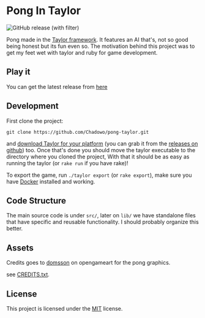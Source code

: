 # Pong In Taylor

![GitHub release (with filter)](https://img.shields.io/github/v/release/chadowo/pong-taylor)

Pong made in the [Taylor framework](https://github.com/HellRok/Taylor).
It features an AI that's, not so good being honest but its fun even so.
The motivation behind this project was to get my feet wet with taylor
and ruby for game development.

## Play it

You can get the latest release from [here](https://github.com/Chadowo/pong-taylor/releases)

## Development

First clone the project:

`git clone https://github.com/Chadowo/pong-taylor.git`

and [download Taylor for your platform](https://taylor.oequacki.com/#downloads) (you can grab it from the [releases on github](https://github.com/HellRok/Taylor/releases))
too. Once that's done you should move the taylor executable to the directory where you cloned the project, 
With that it should be as easy as running the taylor (or `rake run` if you have rake)!

To export the game, run `./taylor export` (or `rake export`), make sure you have [Docker](https://www.docker.com/)
installed and working.

## Code Structure

The main source code is under `src/`, later on `lib/` we have standalone files
that have specific and reusable functionality. I should probably organize this better.

## Assets

Credits goes to [domsson](https://opengameart.org/users/domsson) on
opengameart for the pong graphics.

see [CREDITS.txt](assets/CREDITS.txt).

## License

This project is licensed under the [MIT](LICENSE) license.
